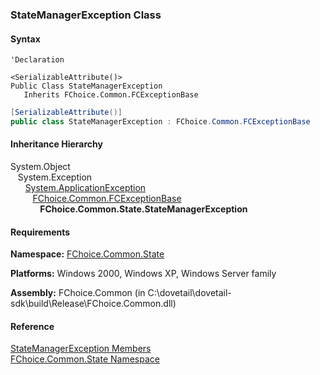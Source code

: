 ﻿### StateManagerException Class

#### Syntax

```vbnet
'Declaration

<SerializableAttribute()>
Public Class StateManagerException 
   Inherits FChoice.Common.FCExceptionBase
```

```csharp
[SerializableAttribute()]
public class StateManagerException : FChoice.Common.FCExceptionBase 
```

#### Inheritance Hierarchy

System.Object  
   System.Exception  
      [System.ApplicationException](#)  
         [FChoice.Common.FCExceptionBase](FChoice.Common~FChoice.Common.FCExceptionBase.md)  
            **FChoice.Common.State.StateManagerException**  

#### Requirements

**Namespace:** [FChoice.Common.State](FChoice.Common~FChoice.Common.State_namespace.md)

**Platforms:** Windows 2000, Windows XP, Windows Server family

**Assembly:** FChoice.Common (in C:\\dovetail\\dovetail-sdk\\build\\Release\\FChoice.Common.dll)

#### Reference

[StateManagerException Members](FChoice.Common~FChoice.Common.State.StateManagerException_members.md)  
[FChoice.Common.State Namespace](FChoice.Common~FChoice.Common.State_namespace.md)
